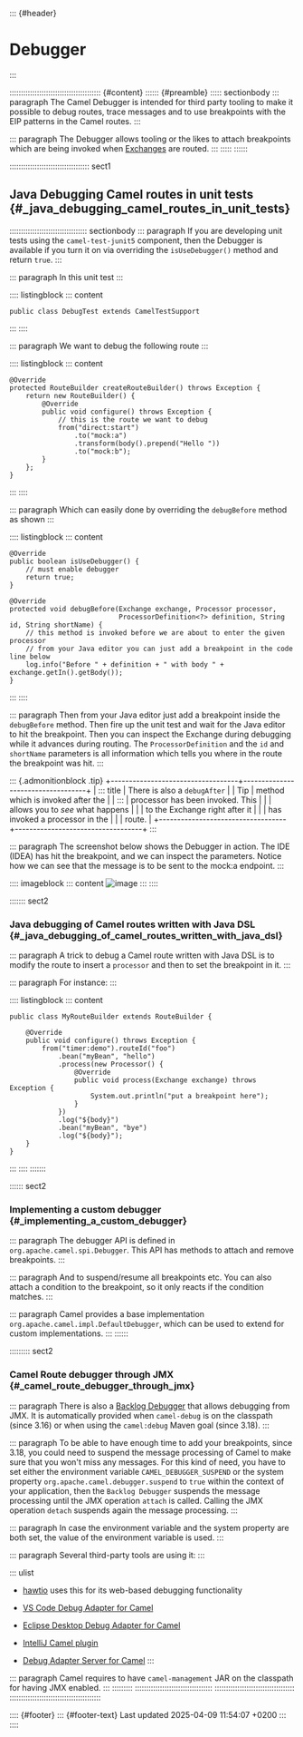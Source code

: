 ::: {#header}
# Debugger
:::

:::::::::::::::::::::::::::::::::::::::: {#content}
:::::: {#preamble}
::::: sectionbody
::: paragraph
The Camel Debugger is intended for third party tooling to make it
possible to debug routes, trace messages and to use breakpoints with the
EIP patterns in the Camel routes.
:::

::: paragraph
The Debugger allows tooling or the likes to attach breakpoints which are
being invoked when [Exchanges](exchange.html) are routed.
:::
:::::
::::::

::::::::::::::::::::::::::::::::::: sect1
## Java Debugging Camel routes in unit tests {#_java_debugging_camel_routes_in_unit_tests}

:::::::::::::::::::::::::::::::::: sectionbody
::: paragraph
If you are developing unit tests using the `camel-test-junit5`
component, then the Debugger is available if you turn it on via
overriding the `isUseDebugger()` method and return `true`.
:::

::: paragraph
In this unit test
:::

:::: listingblock
::: content
``` highlight
public class DebugTest extends CamelTestSupport
```
:::
::::

::: paragraph
We want to debug the following route
:::

:::: listingblock
::: content
``` highlight
@Override
protected RouteBuilder createRouteBuilder() throws Exception {
    return new RouteBuilder() {
        @Override
        public void configure() throws Exception {
            // this is the route we want to debug
            from("direct:start")
                .to("mock:a")
                .transform(body().prepend("Hello "))
                .to("mock:b");
        }
    };
}
```
:::
::::

::: paragraph
Which can easily done by overriding the `debugBefore` method as shown
:::

:::: listingblock
::: content
``` highlight
@Override
public boolean isUseDebugger() {
    // must enable debugger
    return true;
}

@Override
protected void debugBefore(Exchange exchange, Processor processor,
                           ProcessorDefinition<?> definition, String id, String shortName) {
    // this method is invoked before we are about to enter the given processor
    // from your Java editor you can just add a breakpoint in the code line below
    log.info("Before " + definition + " with body " + exchange.getIn().getBody());
}
```
:::
::::

::: paragraph
Then from your Java editor just add a breakpoint inside the
`debugBefore` method. Then fire up the unit test and wait for the Java
editor to hit the breakpoint. Then you can inspect the Exchange during
debugging while it advances during routing. The `ProcessorDefinition`
and the `id` and `shortName` parameters is all information which tells
you where in the route the breakpoint was hit.
:::

::: {.admonitionblock .tip}
+-----------------------------------+-----------------------------------+
| ::: title                         | There is also a `debugAfter`      |
| Tip                               | method which is invoked after the |
| :::                               | processor has been invoked. This  |
|                                   | allows you to *see* what happens  |
|                                   | to the Exchange right after it    |
|                                   | has invoked a processor in the    |
|                                   | route.                            |
+-----------------------------------+-----------------------------------+
:::

::: paragraph
The screenshot below shows the Debugger in action. The IDE (IDEA) has
hit the breakpoint, and we can inspect the parameters. Notice how we can
see that the message is to be sent to the mock:a endpoint.
:::

:::: imageblock
::: content
![image](images/debug.png)
:::
::::

::::::: sect2
### Java debugging of Camel routes written with Java DSL {#_java_debugging_of_camel_routes_written_with_java_dsl}

::: paragraph
A trick to debug a Camel route written with Java DSL is to modify the
route to insert a `processor` and then to set the breakpoint in it.
:::

::: paragraph
For instance:
:::

:::: listingblock
::: content
``` highlight
public class MyRouteBuilder extends RouteBuilder {

    @Override
    public void configure() throws Exception {
        from("timer:demo").routeId("foo")
            .bean("myBean", "hello")
            .process(new Processor() {
                @Override
                public void process(Exchange exchange) throws Exception {
                    System.out.println("put a breakpoint here");
                }
            })
            .log("${body}")
            .bean("myBean", "bye")
            .log("${body}");
    }
}
```
:::
::::
:::::::

:::::: sect2
### Implementing a custom debugger {#_implementing_a_custom_debugger}

::: paragraph
The debugger API is defined in `org.apache.camel.spi.Debugger`. This API
has methods to attach and remove breakpoints.
:::

::: paragraph
And to suspend/resume all breakpoints etc. You can also attach a
condition to the breakpoint, so it only reacts if the condition matches.
:::

::: paragraph
Camel provides a base implementation
`org.apache.camel.impl.DefaultDebugger`, which can be used to extend for
custom implementations.
:::
::::::

::::::::: sect2
### Camel Route debugger through JMX {#_camel_route_debugger_through_jmx}

::: paragraph
There is also a [Backlog Debugger](backlog-debugger.html) that allows
debugging from JMX. It is automatically provided when `camel-debug` is
on the classpath (since 3.16) or when using the `camel:debug` Maven goal
(since 3.18).
:::

::: paragraph
To be able to have enough time to add your breakpoints, since 3.18, you
could need to suspend the message processing of Camel to make sure that
you won't miss any messages. For this kind of need, you have to set
either the environment variable `CAMEL_DEBUGGER_SUSPEND` or the system
property `org.apache.camel.debugger.suspend` to `true` within the
context of your application, then the `Backlog Debugger` suspends the
message processing until the JMX operation `attach` is called. Calling
the JMX operation `detach` suspends again the message processing.
:::

::: paragraph
In case the environment variable and the system property are both set,
the value of the environment variable is used.
:::

::: paragraph
Several third-party tools are using it:
:::

::: ulist
- [hawtio](https://hawt.io/) uses this for its web-based debugging
  functionality

- [VS Code Debug Adapter for
  Camel](https://marketplace.visualstudio.com/items?itemName=redhat.vscode-debug-adapter-apache-camel)

- [Eclipse Desktop Debug Adapter for
  Camel](http://marketplace.eclipse.org/content/textual-debugging-apache-camel)

- [IntelliJ Camel
  plugin](https://plugins.jetbrains.com/plugin/9371-apache-camel)

- [Debug Adapter Server for
  Camel](https://github.com/camel-tooling/camel-debug-adapter)
:::

::: paragraph
Camel requires to have `camel-management` JAR on the classpath for
having JMX enabled.
:::
:::::::::
::::::::::::::::::::::::::::::::::
:::::::::::::::::::::::::::::::::::
::::::::::::::::::::::::::::::::::::::::

:::: {#footer}
::: {#footer-text}
Last updated 2025-04-09 11:54:07 +0200
:::
::::
